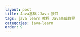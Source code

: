 ```yaml
---
layout: post
title: Java基础：Java 接口
tags: java learn 教程 Java基础教程
categories: java-learn
order: 9
---
```

